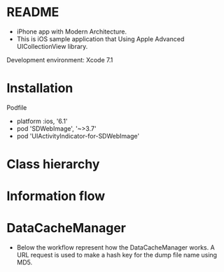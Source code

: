 # README #

- iPhone app with Modern Architecture.
- This is iOS sample application that Using Apple Advanced UICollectionView library.

Development environment: 
Xcode 7.1

# Installation

Podfile

- platform :ios, '6.1'
- pod 'SDWebImage', '~>3.7'
- pod 'UIActivityIndicator-for-SDWebImage'

# Class hierarchy

# Information flow

# DataCacheManager

- Below the workflow represent how the DataCacheManager works. A URL request is used to make a hash key for the dump file name using MD5. 
